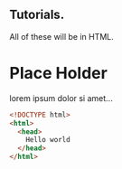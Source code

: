 ## Tutorials.
All of these will be in HTML.
# Place Holder
lorem ipsum dolor si amet...
```html
<!DOCTYPE html>
<html>
  <head>
    Hello world
  </head>
</html>
```
